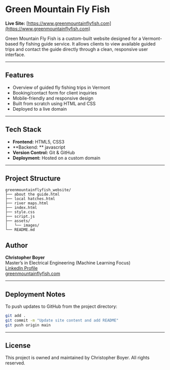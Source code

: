 # Green Mountain Fly Fish

**Live Site:** [https://www.greenmountainflyfish.com](https://www.greenmountainflyfish.com)

Green Mountain Fly Fish is a custom-built website designed for a Vermont-based fly fishing guide service. It allows clients to view available guided trips and contact the guide directly through a clean, responsive user interface.

---

## Features

- Overview of guided fly fishing trips in Vermont
- Booking/contact form for client inquiries
- Mobile-friendly and responsive design
- Built from scratch using HTML and CSS
- Deployed to a live domain

---

## Tech Stack

- **Frontend:** HTML5, CSS3
- **Backend: ** javascript
- **Version Control:** Git & GitHub
- **Deployment:** Hosted on a custom domain

---

## Project Structure

```
greenmountainflyfish_website/
├── about the guide.html
├── local hatches.html
├── river maps.html
├── index.html
├── style.css
├── script.js
├── assets/
│   └── images/
└── README.md
```

##  Author

**Christopher Boyer**  
Master’s in Electrical Engineering (Machine Learning Focus)  
[LinkedIn Profile](https://www.linkedin.com/in/chris-boyer31415/)  
[greenmountainflyfish.com](https://www.greenmountainflyfish.com)

---

## Deployment Notes

To push updates to GitHub from the project directory:

```bash
git add .
git commit -m "Update site content and add README"
git push origin main
```

---

## License

This project is owned and maintained by Christopher Boyer. All rights reserved.
